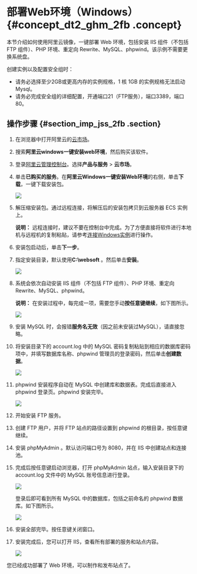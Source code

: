 # 部署Web环境（Windows） {#concept_dt2_ghm_2fb .concept}

本节介绍如何使用阿里云镜像，一键部署 Web 环境，包括安装 IIS 组件（不包括 FTP 组件）、PHP 环境、重定向 Rewrite、MySQL、phpwind。该示例不需要更换系统盘。

创建实例以及配置安全组时：

-   请务必选择至少2GB或更高内存的实例规格，1 核 1GB 的实例规格无法启动 Mysql。
-   请务必完成安全组的详细配置，开通端口21（FTP服务），端口3389，端口80。

## 操作步骤 {#section_imp_jss_2fb .section}

1.  在浏览器中打开阿里云的[云市场](http://market.aliyun.com/)。
2.  搜索**阿里云windows一键安装web环境**，然后购买该软件。
3.  登录[阿里云管理控制台](http://console.aliyun.com/)。选择**产品与服务** \> **云市场**。
4.  单击**已购买的服务**。在**阿里云Windows一键安装Web环境**的右侧，单击**下载**，一键下载安装包。

    ![](http://static-aliyun-doc.oss-cn-hangzhou.aliyuncs.com/assets/img/9773/155064056839009_zh-CN.png)

5.  解压缩安装包。通过远程连接，将解压后的安装包拷贝到云服务器 ECS 实例上。

    **说明：** 远程连接时，建议不要在控制台中完成。为了方便直接将软件进行本地机与远程机的复制粘贴，请参考[连接Windows实例](https://help.aliyun.com/document_detail/25435.html?spm=5176.doc25425.6.603.4xAo0R)进行操作。

6.  安装包启动后，单击**下一步**。
7.  指定安装目录，默认使用**C:\\websoft** 。然后单击**安装**。

    ![](http://static-aliyun-doc.oss-cn-hangzhou.aliyuncs.com/assets/img/9773/155064056912197_zh-CN.png)

8.  系统会依次自动安装 IIS 组件（不包括 FTP 组件）、PHP 环境、重定向 Rewrite、MySQL、phpwind。

    **说明：** 在安装过程中，每完成一项，需要您手动**按任意键继续**，如下图所示。

    ![](http://static-aliyun-doc.oss-cn-hangzhou.aliyuncs.com/assets/img/9773/155064056912203_zh-CN.png)

9.  安装 MySQL 时，会报错**服务名无效**（因之前未安装过MySQL），请直接忽略。
10. 将安装目录下的 account.log 中的 MySQL 密码复制粘贴到相应的数据库密码项中，并填写数据库名称、phpwind 管理员的登录密码，然后单击**创建数据**。

    ![](http://static-aliyun-doc.oss-cn-hangzhou.aliyuncs.com/assets/img/9773/155064056912248_zh-CN.png)

11. phpwind 安装程序自动在 MySQL 中创建库和数据表。完成后直接进入 phpwind 登录页。phpwind 安装完毕。

    ![](http://static-aliyun-doc.oss-cn-hangzhou.aliyuncs.com/assets/img/9773/155064056912249_zh-CN.png)

12. 开始安装 FTP 服务。
13. 创建 FTP 用户，并将 FTP 站点的路径设置到 phpwind 的根目录，按任意键继续。
14. 安装 phpMyAdmin 。默认访问端口号为 8080，并在 IIS 中创建站点和连接池。
15. 完成后按任意键启动浏览器，打开 phpMyAdmin 站点，输入安装目录下的 account.log 文件中的 MySQL 账号信息进行登录。

    ![](http://static-aliyun-doc.oss-cn-hangzhou.aliyuncs.com/assets/img/9773/155064056912250_zh-CN.png)

    登录后即可看到所有 MySQL 中的数据库，包括之前命名的 phpwind 数据库。如下图所示。

    ![](http://static-aliyun-doc.oss-cn-hangzhou.aliyuncs.com/assets/img/9773/155064056912251_zh-CN.png)

16. 安装全部完毕。按任意键关闭窗口。
17. 安装完成后，您可以打开 IIS，查看所有部署的服务和站点内容。

    ![](http://static-aliyun-doc.oss-cn-hangzhou.aliyuncs.com/assets/img/9773/155064056912252_zh-CN.png)


您已经成功部署了 Web 环境，可以制作和发布站点了。

